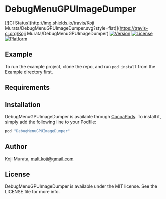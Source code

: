 # DebugMenuGPUImageDumper

[![CI Status](http://img.shields.io/travis/Koji Murata/DebugMenuGPUImageDumper.svg?style=flat)](https://travis-ci.org/Koji Murata/DebugMenuGPUImageDumper)
[![Version](https://img.shields.io/cocoapods/v/DebugMenuGPUImageDumper.svg?style=flat)](http://cocoapods.org/pods/DebugMenuGPUImageDumper)
[![License](https://img.shields.io/cocoapods/l/DebugMenuGPUImageDumper.svg?style=flat)](http://cocoapods.org/pods/DebugMenuGPUImageDumper)
[![Platform](https://img.shields.io/cocoapods/p/DebugMenuGPUImageDumper.svg?style=flat)](http://cocoapods.org/pods/DebugMenuGPUImageDumper)

## Example

To run the example project, clone the repo, and run `pod install` from the Example directory first.

## Requirements

## Installation

DebugMenuGPUImageDumper is available through [CocoaPods](http://cocoapods.org). To install
it, simply add the following line to your Podfile:

```ruby
pod "DebugMenuGPUImageDumper"
```

## Author

Koji Murata, malt.koji@gmail.com

## License

DebugMenuGPUImageDumper is available under the MIT license. See the LICENSE file for more info.
